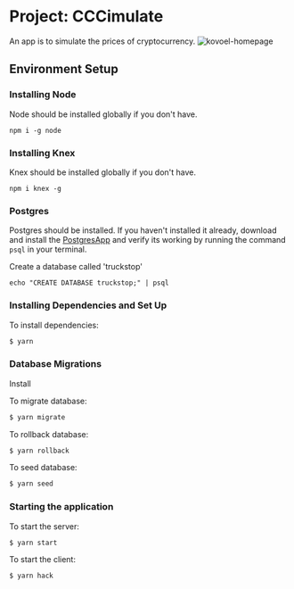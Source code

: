 # Project: CCCimulate
An app is to simulate the prices of cryptocurrency.
![kovoel-homepage](https://user-images.githubusercontent.com/18551862/38124801-a0246f0c-341f-11e8-85d7-bab46c623d41.png)


## Environment Setup
### Installing Node
Node should be installed globally if you don't have.
```
npm i -g node
```
### Installing Knex
Knex should be installed globally if you don't have.
```
npm i knex -g
```

### Postgres
Postgres should be installed. If you haven't installed it already, download and install the [PostgresApp](https://postgresapp.com/) and verify its working by running the command `psql` in your terminal.

Create a database called 'truckstop'
```
echo "CREATE DATABASE truckstop;" | psql
```

### Installing Dependencies and Set Up

To install dependencies:

```bash
$ yarn
```

### Database Migrations

Install 

To migrate database:

```bash
$ yarn migrate
```

To rollback database:

```bash
$ yarn rollback
```

To seed database:

```bash
$ yarn seed
```
### Starting the application
To start the server:

```bash
$ yarn start
```

To start the client:

```bash
$ yarn hack
```


